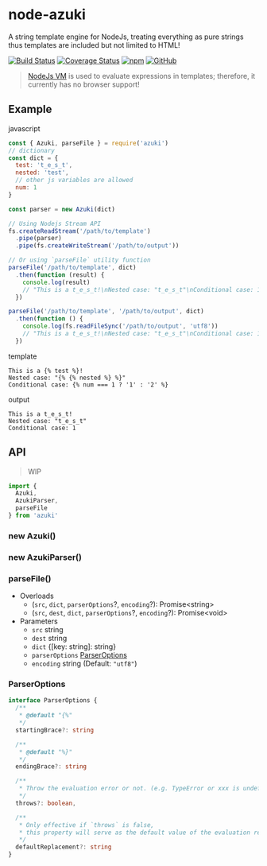# node-azuki
A string template engine for NodeJs, treating everything as pure strings thus templates are included but not limited to HTML!

[![Build Status](https://travis-ci.org/momocow/node-azuki.svg?branch=master)](https://travis-ci.org/momocow/node-azuki)
[![Coverage Status](https://coveralls.io/repos/github/momocow/node-azuki/badge.svg?branch=master)](https://coveralls.io/github/momocow/node-azuki?branch=master)
[![npm](https://img.shields.io/npm/v/azuki.svg)](https://www.npmjs.com/package/azuki)
[![GitHub](https://img.shields.io/github/license/momocow/node-azuki.svg)](https://github.com/momocow/node-azuki)


> [NodeJs VM](https://nodejs.org/api/vm.html) is used to evaluate expressions in templates; therefore, it currently has no browser support!

## Example
javascript
```js
const { Azuki, parseFile } = require('azuki')
// dictionary
const dict = {
  test: 't_e_s_t',
  nested: 'test',
  // other js variables are allowed
  num: 1
}

const parser = new Azuki(dict)

// Using Nodejs Stream API
fs.createReadStream('/path/to/template')
  .pipe(parser)
  .pipe(fs.createWriteStream('/path/to/output'))

// Or using `parseFile` utility function
parseFile('/path/to/template', dict)
  .then(function (result) {
    console.log(result)
    // "This is a t_e_s_t!\nNested case: "t_e_s_t"\nConditional case: 1"
  })

parseFile('/path/to/template', '/path/to/output', dict)
  .then(function () {
    console.log(fs.readFileSync('/path/to/output', 'utf8'))
    // "This is a t_e_s_t!\nNested case: "t_e_s_t"\nConditional case: 1"
  })
```

template
```
This is a {% test %}!
Nested case: "{% {% nested %} %}"
Conditional case: {% num === 1 ? '1' : '2' %}
```

output
```
This is a t_e_s_t!
Nested case: "t_e_s_t"
Conditional case: 1
```

## API
> WIP

```ts
import {
  Azuki,
  AzukiParser,
  parseFile
} from 'azuki'
```

### new Azuki()

### new AzukiParser()

### parseFile()
- Overloads
  - (`src`, `dict`, `parserOptions`?, `encoding`?): Promise&lt;string&gt;
  - (`src`, `dest`, `dict`, `parserOptions`?, `encoding`?): Promise&lt;void&gt;
- Parameters
  - `src` string
  - `dest` string
  - `dict` {[key: string]: string}
  - `parserOptions` [ParserOptions](#parseroptions)
  - `encoding` string (Default: `"utf8"`)

### ParserOptions
```ts
interface ParserOptions {
  /**
   * @default "{%"
   */
  startingBrace?: string

  /**
   * @default "%}"
   */
  endingBrace?: string

  /**
   * Throw the evaluation error or not. (e.g. TypeError or xxx is undefined.)
   */
  throws?: boolean,

  /**
   * Only effective if `throws` is false,
   * this property will serve as the default value of the evaluation result.
   */
  defaultReplacement?: string
}
```